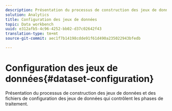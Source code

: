 ```yaml
---
description: Présentation du processus de construction des jeux de données et des fichiers de configuration des jeux de données qui contrôlent les phases de traitement.
solution: Analytics
title: Configuration des jeux de données
topic: Data workbench
uuid: e312afb5-4c96-4252-bb02-d37c02642f43
translation-type: tm+mt
source-git-commit: aec1f7b14198cdde91f61d490a235022943bfedb

---
```



# Configuration des jeux de données{#dataset-configuration}

Présentation du processus de construction des jeux de données et des fichiers de configuration des jeux de données qui contrôlent les phases de traitement.

